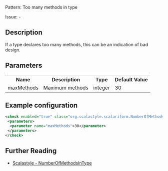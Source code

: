 Pattern: Too many methods in type

Issue: -

## Description

If a type declares too many methods, this can be an indication of bad design.

## Parameters
<table><tr><th>Name</th><th>Description</th><th>Type</th><th>Default Value</th></tr><tr><td>maxMethods</td>
        <td>Maximum methods</td>
        <td>integer</td>
        <td>30</td>
      </tr></table>

## Example configuration

```xml
<check enabled="true" class="org.scalastyle.scalariform.NumberOfMethodsInTypeChecker" level="warning">
 <parameters>
  <parameter name="maxMethods">30</parameter>
 </parameters>
</check>
```
<a name="org_scalastyle_scalariform_NumberOfTypesChecker" />

## Further Reading

* [Scalastyle - NumberOfMethodsInType](https://scalastyle.beautiful-scala.com/rules-1.5.0.html#org_scalastyle_scalariform_NumberOfMethodsInTypeChecker)